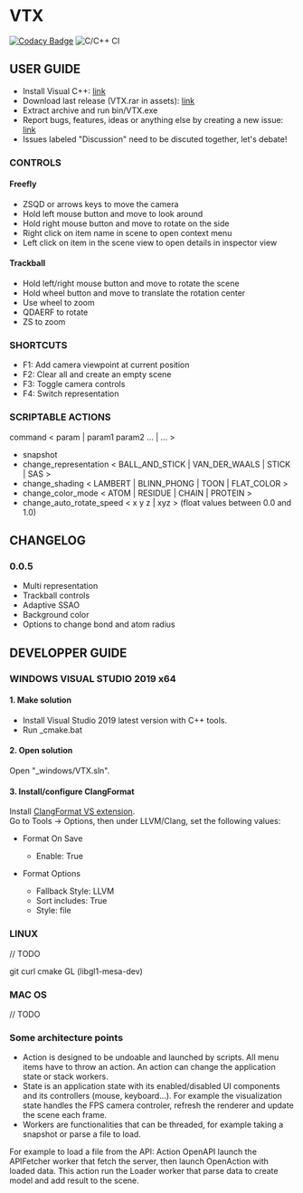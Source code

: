 # VTX
[![Codacy Badge](https://api.codacy.com/project/badge/Grade/25aeed2cf0e54f45b39496354738bfc4)](https://www.codacy.com?utm_source=github.com&amp;utm_medium=referral&amp;utm_content=sguionni/VTX&amp;utm_campaign=Badge_Grade)
![C/C++ CI](https://github.com/sguionni/VTX/workflows/C/C++%20CI/badge.svg?branch=master&event=push)

## USER GUIDE

-   Install Visual C++: [link](https://support.microsoft.com/fr-fr/help/2977003/the-latest-supported-visual-c-downloads)
-   Download last release (VTX.rar in assets): [link](https://github.com/sguionni/VTX/releases)
-   Extract archive and run bin/VTX.exe
-   Report bugs, features, ideas or anything else by creating a new issue: [link](https://github.com/sguionni/VTX/issues)
-   Issues labeled "Discussion" need to be discuted together, let's debate!

### CONTROLS

#### Freefly

-   ZSQD or arrows keys to move the camera
-   Hold left mouse button and move to look around
-   Hold right mouse button and move to rotate on the side
-   Right click on item name in scene to open context menu
-   Left click on item in the scene view to open details in inspector view

#### Trackball

- Hold left/right mouse button and move to rotate the scene
- Hold wheel button and move to translate the rotation center
- Use wheel to zoom
- QDAERF to rotate
- ZS to zoom

### SHORTCUTS

- F1: Add camera viewpoint at current position
- F2: Clear all and create an empty scene
- F3: Toggle camera controls
- F4: Switch representation

### SCRIPTABLE ACTIONS

command < param | param1 param2 ... | ... >

-   snapshot
-   change_representation < BALL_AND_STICK | VAN_DER_WAALS | STICK | SAS >
-   change_shading < LAMBERT | BLINN_PHONG | TOON | FLAT_COLOR >
-   change_color_mode < ATOM | RESIDUE | CHAIN | PROTEIN >
-   change_auto_rotate_speed < x y z | xyz > (float values between 0.0 and 1.0)

## CHANGELOG

### 0.0.5

- Multi representation
- Trackball controls
- Adaptive SSAO
- Background color
- Options to change bond and atom radius

## DEVELOPPER GUIDE

### WINDOWS VISUAL STUDIO 2019 x64

#### 1. Make solution

-   Install Visual Studio 2019 latest version with C++ tools.  
-   Run _cmake.bat

#### 2. Open solution

Open "_windows/VTX.sln".

#### 3. Install/configure ClangFormat

Install [ClangFormat VS extension](https://marketplace.visualstudio.com/items?itemName=LLVMExtensions.ClangFormat).  
Go to Tools -> Options, then under LLVM/Clang, set the following values:
-   Format On Save
    -   Enable: True

-   Format Options
    -   Fallback Style: LLVM
    -   Sort includes: True
    -   Style: file

### LINUX

// TODO

git curl cmake GL (libgl1-mesa-dev)

### MAC OS

// TODO

### Some architecture points

-   Action is designed to be undoable and launched by scripts. All menu items have to throw an action. An action can change the application state or stack workers.
-   State is an application state with its enabled/disabled UI components and its controllers (mouse, keyboard...). For example the visualization state handles the FPS camera controler, refresh the renderer and update the scene each frame.
-   Workers are functionalities that can be threaded, for example taking a snapshot or parse a file to load.

For example to load a file from the API:
Action OpenAPI launch the APIFetcher worker that fetch the server, then launch OpenAction with loaded data. This action run the Loader worker that parse data to create model and add result to the scene.
